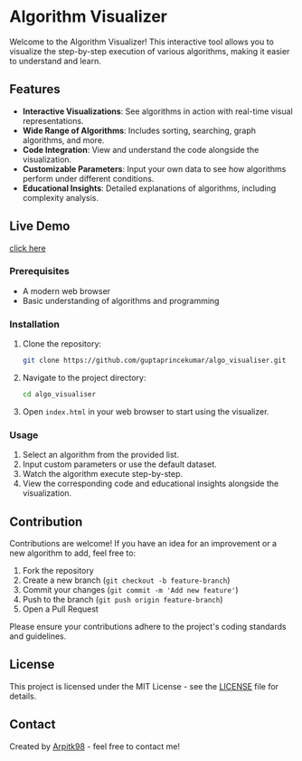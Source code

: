 # Algorithm Visualizer

Welcome to the Algorithm Visualizer! This interactive tool allows you to visualize the step-by-step execution of various algorithms, making it easier to understand and learn.

## Features

- **Interactive Visualizations**: See algorithms in action with real-time visual representations.
- **Wide Range of Algorithms**: Includes sorting, searching, graph algorithms, and more.
- **Code Integration**: View and understand the code alongside the visualization.
- **Customizable Parameters**: Input your own data to see how algorithms perform under different conditions.
- **Educational Insights**: Detailed explanations of algorithms, including complexity analysis.

## Live Demo
 [click here](https://algo-visualiser-chi.vercel.app/)

### Prerequisites

- A modern web browser
- Basic understanding of algorithms and programming

### Installation

1. Clone the repository:

    ```bash
    git clone https://github.com/guptaprincekumar/algo_visualiser.git
    ```

2. Navigate to the project directory:

    ```bash
    cd algo_visualiser
    ```

3. Open `index.html` in your web browser to start using the visualizer.

### Usage

1. Select an algorithm from the provided list.
2. Input custom parameters or use the default dataset.
3. Watch the algorithm execute step-by-step.
4. View the corresponding code and educational insights alongside the visualization.

## Contribution

Contributions are welcome! If you have an idea for an improvement or a new algorithm to add, feel free to:

1. Fork the repository
2. Create a new branch (`git checkout -b feature-branch`)
3. Commit your changes (`git commit -m 'Add new feature'`)
4. Push to the branch (`git push origin feature-branch`) 
5. Open a Pull Request

Please ensure your contributions adhere to the project's coding standards and guidelines.

## License

This project is licensed under the MIT License - see the [LICENSE](LICENSE) file for details.

## Contact

Created by [Arpitk98](https://github.com/guptaprincekumar) - feel free to contact me!
